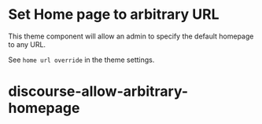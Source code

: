 # Set Home page to arbitrary URL

This theme component will allow an admin to specify the default homepage to any URL.

See `home url override` in the theme settings.
# discourse-allow-arbitrary-homepage
